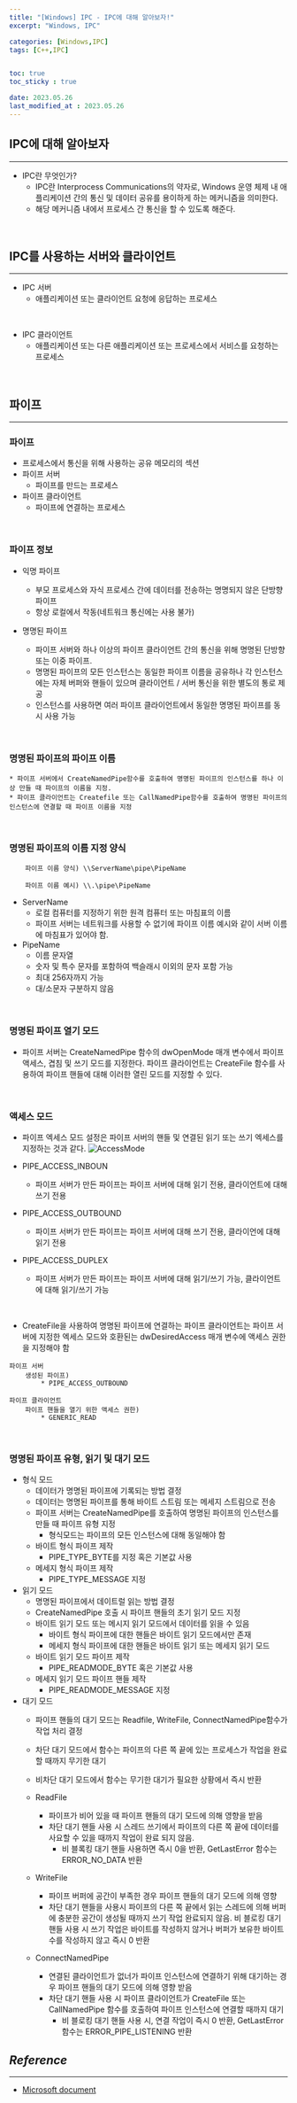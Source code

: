 ```yaml
---
title: "[Windows] IPC - IPC에 대해 알아보자!"
excerpt: "Windows, IPC"

categories: [Windows,IPC]
tags: [C++,IPC]


toc: true
toc_sticky : true

date: 2023.05.26
last_modified_at : 2023.05.26
---
```

## **IPC에 대해 알아보자**
---
* IPC란 무엇인가?
    * IPC란 Interprocess Communications의 약자로, Windows 운영 체제 내 애플리케이션 간의 통신 및 데이터 공유를 용이하게 하는 메커니즘을 의미한다.
    * 해당 메커니즘 내에서 프로세스 간 통신을 할 수 있도록 해준다.

<br>


## **IPC를 사용하는 서버와 클라이언트**
---
* IPC 서버
    * 애플리케이션 또는 클라이언트 요청에 응답하는 프로세스

<br>

* IPC 클라이언트
    * 애플리케이션 또는 다른 애플리케이션 또는 프로세스에서 서비스를 요청하는 프로세스

<br>

## **파이프**
---
### **파이프** ###
* 프로세스에서 통신을 위해 사용하는 공유 메모리의 섹션
* 파이프 서버 
    * 파이프를 만드는 프로세스
* 파이프 클라이언트
    * 파이프에 연결하는 프로세스

<br>

### **파이프 정보** ###
* 익명 파이프
    * 부모 프로세스와 자식 프로세스 간에 데이터를 전송하는 명명되지 않은 단방향 파이프
    * 항상 로컬에서 작동(네트워크 통신에는 사용 불가)

* 명명된 파이프
    * 파이프 서버와 하나 이상의 파이프 클라이언트 간의 통신을 위해 명명된 단방향 또는 이중 파이프.
    *  명명된 파이프의 모든 인스턴스는 동일한 파이프 이름을 공유하나 각 인스턴스에는 자체 버퍼와 핸들이 있으며 클라이언트 / 서버 통신을 위한 별도의 통로 제공
    * 인스턴스를 사용하면 여러 파이프 클라이언트에서 동일한 명명된 파이프를 동시 사용 가능

<br>

### **명명된 파이프의 파이프 이름** ###
    * 파이프 서버에서 CreateNamedPipe함수를 호출하여 명명된 파이프의 인스턴스를 하나 이상 만들 때 파이프의 이름을 지정.
    * 파이프 클라이언트는 Createfile 또는 CallNamedPipe함수를 호출하여 명명된 파이프의 인스턴스에 연결할 때 파이프 이름을 지정

<br>

### **명명된 파이프의 이름 지정 양식** ###
```
    파이프 이름 양식) \\ServerName\pipe\PipeName
    
    파이프 이름 예시) \\.\pipe\PipeName
``` 
* ServerName
    * 로컬 컴퓨터를 지정하기 위한 원격 컴퓨터 또는 마침표의 이름
    * 파이프 서버는 네트워크를 사용할 수 없기에 파이프 이름 예시와 같이 서버 이름에 마침표가 있어야 함.
* PipeName
    * 이름 문자열
    * 숫자 및 특수 문자를 포함하여 백슬래시 이외의 문자 포함 가능
    * 최대 256자까지 가능
    * 대/소문자 구분하지 않음

<br>

### **명명된 파이프 열기 모드** ###
* 파이프 서버는 CreateNamedPipe 함수의 dwOpenMode 매개 변수에서 파이프 액세스, 겹침 및 쓰기 모드를 지정한다. 파이프 클라이언트는 CreateFile 함수를 사용하여 파이프 핸들에 대해 이러한 열린 모드를 지정할 수 있다.

<br>

### **액세스 모드** ###
* 파이프 엑세스 모드 설정은 파이프 서버의 핸들 및 연결된 읽기 또는 쓰기 엑세스를 지정하는 것과 같다.
![AccessMode](https://github.com/ddtdt113/ddtdt113.github.io/assets/41114834/30ac21c5-6521-4080-99ae-f65314196ecc)

* PIPE_ACCESS_INBOUN
    * 파이프 서버가 만든 파이프는 파이프 서버에 대해 읽기 전용, 클라이언트에 대해 쓰기 전용
* PIPE_ACCESS_OUTBOUND
    * 파이프 서버가 만든 파이프는 파이프 서버에 대해 쓰기 전용, 클라이언에 대해 읽기 전용
* PIPE_ACCESS_DUPLEX
    * 파이프 서버가 만든 파이프는 파이프 서버에 대해 읽기/쓰기 가능, 클라이언트에 대해 읽기/쓰기 가능

<br>

* CreateFile을 사용하여 명명된 파이프에 연결하는 파이프 클라이언트는 파이프 서버에 지정한 엑세스 모드와 호환된는 dwDesiredAccess  매개 변수에 액세스 권한을 지정해야 함
```
파이프 서버 
    생성된 파이프)
        * PIPE_ACCESS_OUTBOUND

파이프 클라이언트
    파이프 핸들을 열기 위한 액세스 권한)
        * GENERIC_READ
```

<br>

### **명명된 파이프 유형, 읽기 및 대기 모드** ###
* 형식 모드
    * 데이터가 명명된 파이프에 기록되는 방법 결정
    * 데이터는 명명된 파이프를 통해 바이트 스트림 또는 메세지 스트림으로 전송
    * 파이프 서버는 CreateNamedPipe를 호출하여 명명된 파이프의 인스턴스를 만들 때 파이프 유형 지정
        * 형식모드는 파이프의 모든 인스턴스에 대해 동일해야 함
    * 바이트 형식 파이프 제작
        * PIPE_TYPE_BYTE를 지정 혹은 기본값 사용
    * 메세지 형식 파이프 제작
        * PIPE_TYPE_MESSAGE 지정
* 읽기 모드
    * 명명된 파이프에서 데이트럴 읽는 방법 결정
    * CreateNamedPipe 호출 시 파이프 핸들의 초기 읽기 모드 지정
    * 바이트 읽기 모드 또는 메시지 읽기 모드에서 데이터를 읽을 수 있음
        * 바이트 형식 파이프에 대한 핸들은 바이트 읽기 모드에서만 존재
        * 메세지 형식 파이프에 대한 핸들은 바이트 읽기 또는 메세지 읽기 모드
    * 바이트 읽기 모드 파이프 제작
        * PIPE_READMODE_BYTE 혹은 기본값 사용
    * 메세지 읽기 모드 파이프 핸들 제작
        * PIPE_READMODE_MESSAGE 지정
* 대기 모드
    * 파이프 핸들의 대기 모드는 Readfile, WriteFile, ConnectNamedPipe함수가 작업 처리 결정
    * 차단 대기 모드에서 함수는 파이프의 다른 쪽 끝에 있는 프로세스가 작업을 완료할 때까지 무기한 대기
    * 비차단 대기 모드에서 함수는 무기한 대기가 필요한 상황에서 즉시 반환
    * ReadFile
        * 파이프가 비어 있을 때 파이프 핸들의 대기 모드에 의해 영향을 받음
        * 차단 대기 핸들 사용 시 스레드 쓰기에서 파이프의 다른 쪽 끝에 데이터를 사요할 수 있을 때까지 작업이 완료 되지 않음.
            * 비 블록킹 대기 핸들 사용하면 즉시 0을 반환, GetLastError 함수는 ERROR_NO_DATA 반환
    * WriteFile
        * 파이프 버퍼에 공간이 부족한 경우 파이프 핸들의 대기 모드에 의해 영향
        * 차단 대기 핸들을 사용시 파이프의 다른 쪽 끝에서 읽는 스레드에 의해 버퍼에 충분한 공간이 생성될 때까지 쓰기 작업 완료되지 않음.
            비 블로킹 대기 핸들 사용 시 쓰기 작업은 바이트를 작성하지 않거나 버퍼가 보유한 바이트 수를 작성하지 않고 즉시 0 반환

    * ConnectNamedPipe
        * 연결된 클라이언트가 없너가 파이프 인스턴스에 연결하기 위해 대기하는 경우 파이프 핸들의 대기 모드에 의해 영향 받음
        * 차단 대기 핸들 사용 시 파이프 클라이언트가 CreateFile 또는 CallNamedPipe 함수를 호출하여 파이프 인스턴스에 연결할 때까지 대기
            * 비 블로킹 대기 핸들 사용 시, 연결 작업이 즉시 0 반환, GetLastError 함수는 ERROR_PIPE_LISTENING 반환




 ## ***Reference***
 ---
 * [Microsoft document](https://learn.microsoft.com/ko-kr/windows/win32/ipc/interprocess-communications)
